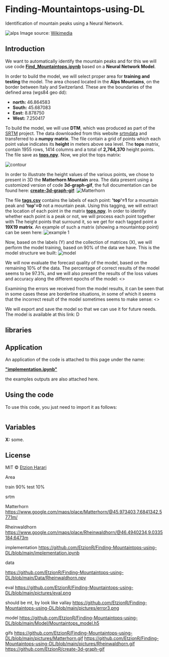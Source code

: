 # Finding-Mountaintops-using-DL
Identification of mountain peaks using a Neural Network.

![alps](https://github.com/EtzionR/Finding-Mountaintops-using-DL/blob/main/pictures/Valais_mountain.jpg)
Image source: [Wikimedia](https://commons.wikimedia.org/wiki/Matterhorn#/media/File:Valais_mountains.jpg)

## Introduction
We want to automatically identify the mountain peaks and for this we will use code [**Find_Mountaintops.ipynb**](https://github.com/EtzionR/Finding-Mountaintops-using-DL/blob/main/Find_Mountaintops.ipynb) based on a **Neural Network Model**.

In order to build the model, we will select proper area for **training and testing** the model. The area chosed located in the **Alps Mountains**, on the border between Italy and Switzerland. These are the boundaries of the defined area (wgs84 geo dd):
- **north:** 46.864583
- **South:** 45.687083 
- **East:** 8.878750
- **West:** 7.250417

To build the model, we will use **DTM**, which was produced as part of the [SRTM](https://en.wikipedia.org/wiki/Shuttle_Radar_Topography_Mission) project. The data downloaded from this website [srtmdata](http://srtm.csi.cgiar.org/srtmdata/) and transferred to a **numpy matrix**. The file contain a grid of points which each point value indicates its **height** in meters above sea level. The **tops** matrix, contain 1955 rows, 1414 columns and a total of **2,764,370** height points. The file save as [**tops.npy**](https://github.com/EtzionR/Finding-Mountaintops-using-DL/blob/main/Data/tops.npy). Now, we plot the tops matrix:

![contour](https://github.com/EtzionR/Finding-Mountaintops-using-DL/blob/main/pictures/contour.png)

In order to illustrate the height values of the various points, we chose to present in 3D the **Matterhorn Mountain** area. The data present using a customized version of code **3d-graph-gif**, the full documentation can be found here: [**create-3d-graph-gif**](https://github.com/EtzionR/create-3d-graph-gif):
![Matterhorn](https://github.com/EtzionR/Finding-Mountaintops-using-DL/blob/main/pictures/Matterhorn.gif)

The file [**tags.csv**](https://github.com/EtzionR/Finding-Mountaintops-using-DL/blob/main/Data/tags.csv) contains the labels of each point: **'top'=1** for a mountain peak and **'top'=0** not a mountain peak. Using this tagging, we will extract the location of each point in the matrix [**tops.npy**](https://github.com/EtzionR/Finding-Mountaintops-using-DL/blob/main/Data/tops.npy). In order to identify whether each point is a peak or not, we will process each point together with The height points that surround it, so we get for each tagged point a **19X19 matrix**. An example of such a matrix (showing a mountaintop point) can be seen here:
![example 1](https://github.com/EtzionR/Finding-Mountaintops-using-DL/blob/main/pictures/exm1.png)

Now, based on the labels (Y) and the collection of matrices (X), we will perform the model training, based on 90% of the data we have. This is the model structure we built:
![model](https://github.com/EtzionR/Finding-Mountaintops-using-DL/blob/main/pictures/model.png)

We will now evaluate the forecast quality of the model, based on the remaining 10% of the data. The percentage of correct results of the model seems to be 97.3%, and we will also present the results of the loss values and accuracy along the different epochs of the model:
<>

Examining the errors we received from the model results, it can be seen that in some cases these are borderline situations, in some of which it seems that the incorrect result of the model sometimes seems to make sense:
<>

We will export and save the model so that we can use it for future needs. The model is available at this link: D

## libraries

## Application
An application of the code is attached to this page under the name: 

[**"implementation.ipynb"**](https://github.com/EtzionR/Finding-Mountaintops-using-DL/blob/main/implementation.ipynb)

the examples outputs are also attached here.

## Using the code
To use this code, you just need to import it as follows:
``` sh

```


## Variables

**X:** some.

## License
MIT © [Etzion Harari](https://github.com/EtzionData)


Area


train 90%
test 10%

srtm


Matterhorn
https://www.google.com/maps/place/Matterhorn/@45.973403,7.6841342,5771m/

Rheinwaldhorn
https://www.google.com/maps/place/Rheinwaldhorn/@46.4940234,9.0335184,6473m




implementation
https://github.com/EtzionR/Finding-Mountaintops-using-DL/blob/main/implementation.ipynb

data

https://github.com/EtzionR/Finding-Mountaintops-using-DL/blob/main/Data/Rheinwaldhorn.npy


eval
https://github.com/EtzionR/Finding-Mountaintops-using-DL/blob/main/pictures/eval.png

should be mt, by look like vallay
https://github.com/EtzionR/Finding-Mountaintops-using-DL/blob/main/pictures/error3.png

model
https://github.com/EtzionR/Finding-Mountaintops-using-DL/blob/main/Model/Mountaintops_model.h5

gifs
https://github.com/EtzionR/Finding-Mountaintops-using-DL/blob/main/pictures/Matterhorn.gif
https://github.com/EtzionR/Finding-Mountaintops-using-DL/blob/main/pictures/Rheinwaldhorn.gif
https://github.com/EtzionR/create-3d-graph-gif



